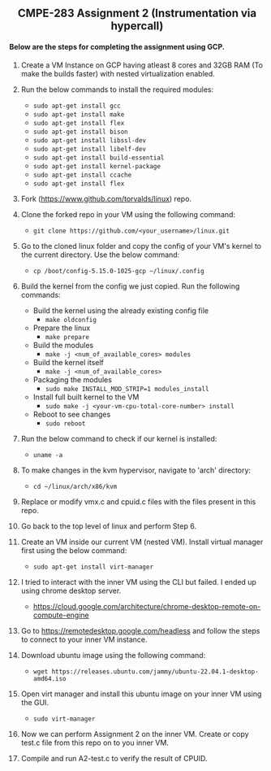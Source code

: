 <h2 align="center">CMPE-283 Assignment 2 (Instrumentation via hypercall)</h2>


<h4>Below are the steps for completing the assignment using GCP.</h4>

1. Create a VM Instance on GCP having atleast 8 cores and 32GB RAM (To make the builds faster) with nested virtualization enabled.

2. Run the below commands to install the required modules:
   * ```sudo apt-get install gcc```
   * ```sudo apt-get install make```
   * ```sudo apt-get install flex```
   * ```sudo apt-get install bison```
   * ```sudo apt-get install libssl-dev```
   * ```sudo apt-get install libelf-dev```
   * ```sudo apt-get install build-essential```
   * ```sudo apt-get install kernel-package```
   * ```sudo apt-get install ccache```
   * ```sudo apt-get install flex```
   
3. Fork (https://www.github.com/torvalds/linux) repo.

4. Clone the forked repo in your VM using the following command:
   * ```git clone https://github.com/<your_username>/linux.git```
   
5. Go to the cloned linux folder and copy the config of your VM's kernel to the current directory. Use the below command:
   * ```cp /boot/config-5.15.0-1025-gcp ~/linux/.config```

6. Build the kernel from the config we just copied. Run the following commands:
   * Build the kernel using the already existing config file
      * ```make oldconfig```
   * Prepare the linux
      * ```make prepare```
   * Build the modules
      * ```make -j <num_of_available_cores> modules```
   * Build the kernel itself
      * ```make -j <num_of_available_cores>```
   * Packaging the modules
      * ```sudo make INSTALL_MOD_STRIP=1 modules_install```
   * Install full built kernel to the VM
      * ```sudo make -j <your-vm-cpu-total-core-number> install``` 
   * Reboot to see changes
      * ```sudo reboot```
      
7. Run the below command to check if our kernel is installed:
   * ```uname -a```

8. To make changes in the kvm hypervisor, navigate to 'arch' directory:    
   * ```cd ~/linux/arch/x86/kvm```
 
9. Replace or modify vmx.c and cpuid.c files with the files present in this repo.

10. Go back to the top level of linux and perform Step 6.

11. Create an VM inside our current VM (nested VM). Install  virtual manager first using the below command:
    * ```sudo apt-get install virt-manager```
    
12. I tried to interact with the inner VM using the CLI but failed. I ended up using chrome desktop server.
    * https://cloud.google.com/architecture/chrome-desktop-remote-on-compute-engine
    
13. Go to https://remotedesktop.google.com/headless and follow the steps to connect to your inner VM instance.

14. Download ubuntu image using the following command:
    * ```wget https://releases.ubuntu.com/jammy/ubuntu-22.04.1-desktop-amd64.iso```

15. Open virt manager and install this ubuntu image on your inner VM using the GUI.
    * ```sudo virt-manager```
 
16. Now we can perform Assignment 2 on the inner VM. Create or copy test.c file from this repo on to you inner VM.

17. Compile and run A2-test.c to verify the result of CPUID.
   

